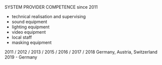 SYSTEM PROVIDER COMPETENCE since 2011

- technical realisation and supervising
- sound equipment
- lighting equipment
- video equipment
- local staff
- masking equipment


2011 / 2012 / 2013 / 2015 / 2016 / 2017 / 2018 Germany, Austria, Switzerland
2019 - Germany
